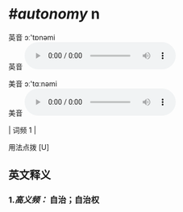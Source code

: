 # ***\#autonomy*** n
英音 ɔː'tɒnəmi  
英音
<audio src="./media/autonomy-B.aac" controls="controls"></audio>

美音 ɔː'tɑːnəmi  
美音
<audio src="./media/autonomy.aac" controls="controls"></audio>



| 词频 1 |  

用法点拨  [U]

英文释义
---
### 1.*高义频：* **自治；自治权**  


